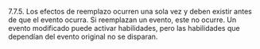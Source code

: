 7.7.5. Los efectos de reemplazo ocurren una sola vez y deben existir antes de que el evento ocurra. Si reemplazan un evento, este no ocurre. Un evento modificado puede activar habilidades, pero las habilidades que dependían del evento original no se disparan.